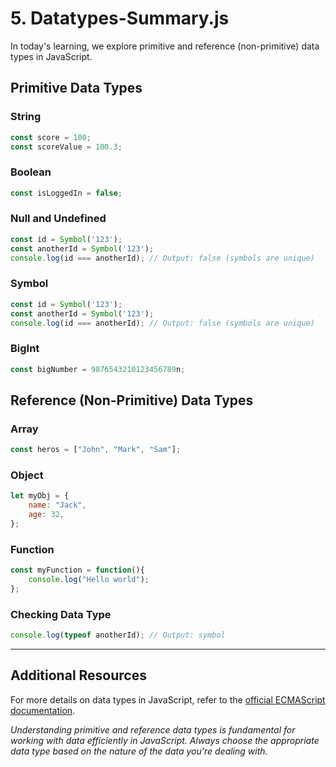 # 5. Datatypes-Summary.js

In today's learning, we explore primitive and reference (non-primitive) data types in JavaScript.

## Primitive Data Types

### String

```javascript
const score = 100;
const scoreValue = 100.3;
```

### Boolean

```javascript
const isLoggedIn = false;
```

### Null and Undefined

```javascript
const id = Symbol('123');
const anotherId = Symbol('123');
console.log(id === anotherId); // Output: false (symbols are unique)
```

### Symbol

```javascript
const id = Symbol('123');
const anotherId = Symbol('123');
console.log(id === anotherId); // Output: false (symbols are unique)
```

### BigInt

```javascript
const bigNumber = 9876543210123456789n;
```

## Reference (Non-Primitive) Data Types

### Array

```javascript
const heros = ["John", "Mark", "Sam"];
```

### Object

```javascript
let myObj = {
    name: "Jack",
    age: 32,
};
```

### Function

```javascript
const myFunction = function(){
    console.log("Hello world");
};
```

### Checking Data Type

```javascript
console.log(typeof anotherId); // Output: symbol
```

<hr>

## Additional Resources

For more details on data types in JavaScript, refer to the [official ECMAScript documentation](https://262.ecma-international.org/5.1/#sec-11.4.3).

_Understanding primitive and reference data types is fundamental for working with data efficiently in JavaScript. 
Always choose the appropriate data type based on the nature of the data you're dealing with._

